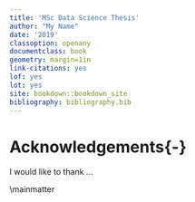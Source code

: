 ```yaml
---
title: 'MSc Data Science Thesis'
author: "My Name"
date: '2019'
classoption: openany
documentclass: book
geometry: margin=1in
link-citations: yes
lof: yes
lot: yes
site: bookdown::bookdown_site
bibliography: bibliography.bib
---
```




# Acknowledgements{-}

I would like to thank ...

\mainmatter
